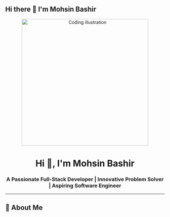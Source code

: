 ## Hi there 👋 I'm Mohsin Bashir
<p align="center">
  <img src=https://img.freepik.com/premium-photo/cute-3d-style-chibi-programmer-glasses-perched-their-nose-leaning-back-their-chair_1118790-220.jpg?semt=ais_hybrid&w=740&q=80 alt="Coding illustration" width="400"/>
</p>

<h1 align="center">Hi 👋, I'm Mohsin Bashir</h1>
<h3 align="center">A Passionate Full-Stack Developer | Innovative Problem Solver | Aspiring Software Engineer</h3>

---

## 🚀 About Me

<!--
**mohsinbashir369/mohsinbashir369** is a ✨ _special_ ✨ repository because its `README.md` (this file) appears on your GitHub profile.

Here are some ideas to get you started:

- 🔭 I’m currently working on ...
- 🌱 I’m currently learning ...
- 👯 I’m looking to collaborate on ...
- 🤔 I’m looking for help with ...
- 💬 Ask me about ...
- 📫 How to reach me: ...
- 😄 Pronouns: ...
- ⚡ Fun fact: ...
-->
